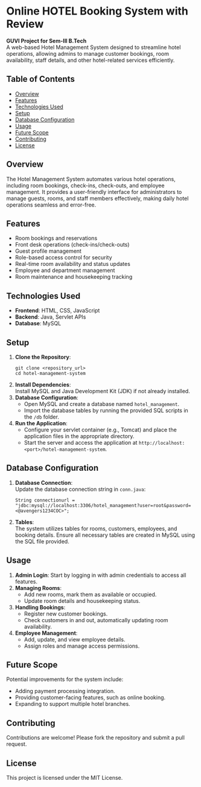 <!DOCTYPE html>
<html lang="en">
<head>
  <meta charset="UTF-8">
  <meta name="viewport" content="width=device-width, initial-scale=1.0">
</head>
<body>

<h1>Online HOTEL Booking System with Review</h1>

<p><strong>GUVI Project for Sem-III B.Tech</strong><br>
A web-based Hotel Management System designed to streamline hotel operations, allowing admins to manage customer bookings, room availability, staff details, and other hotel-related services efficiently.</p>

<h2>Table of Contents</h2>
<ul>
  <li><a href="#overview">Overview</a></li>
  <li><a href="#features">Features</a></li>
  <li><a href="#technologies-used">Technologies Used</a></li>
  <li><a href="#setup">Setup</a></li>
  <li><a href="#database-configuration">Database Configuration</a></li>
  <li><a href="#usage">Usage</a></li>
  <li><a href="#future-scope">Future Scope</a></li>
  <li><a href="#contributing">Contributing</a></li>
  <li><a href="#license">License</a></li>
</ul>

<h2 id="overview">Overview</h2>
<p>The Hotel Management System automates various hotel operations, including room bookings, check-ins, check-outs, and employee management. It provides a user-friendly interface for administrators to manage guests, rooms, and staff members effectively, making daily hotel operations seamless and error-free.</p>

<h2 id="features">Features</h2>
<ul>
  <li>Room bookings and reservations</li>
  <li>Front desk operations (check-ins/check-outs)</li>
  <li>Guest profile management</li>
  <li>Role-based access control for security</li>
  <li>Real-time room availability and status updates</li>
  <li>Employee and department management</li>
  <li>Room maintenance and housekeeping tracking</li>
</ul>

<h2 id="technologies-used">Technologies Used</h2>
<ul>
  <li><strong>Frontend</strong>: HTML, CSS, JavaScript</li>
  <li><strong>Backend</strong>: Java, Servlet APIs</li>
  <li><strong>Database</strong>: MySQL</li>
</ul>

<h2 id="setup">Setup</h2>
<ol>
  <li><strong>Clone the Repository</strong>:
    <pre><code>git clone &lt;repository_url&gt;
cd hotel-management-system
</code></pre>
  </li>

  <li><strong>Install Dependencies</strong>:<br>
    Install MySQL and Java Development Kit (JDK) if not already installed.
  </li>

  <li><strong>Database Configuration</strong>:
    <ul>
      <li>Open MySQL and create a database named <code>hotel_management</code>.</li>
      <li>Import the database tables by running the provided SQL scripts in the <code>/db</code> folder.</li>
    </ul>
  </li>

  <li><strong>Run the Application</strong>:
    <ul>
      <li>Configure your servlet container (e.g., Tomcat) and place the application files in the appropriate directory.</li>
      <li>Start the server and access the application at <code>http://localhost:&lt;port&gt;/hotel-management-system</code>.</li>
    </ul>
  </li>
</ol>

<h2 id="database-configuration">Database Configuration</h2>
<ol>
  <li><strong>Database Connection</strong>:<br>
    Update the database connection string in <code>conn.java</code>:
    <pre><code>String connectionurl = "jdbc:mysql://localhost:3306/hotel_management?user=root&password=&lt;@avengers1234COC&gt;";
</code></pre>
  </li>

  <li><strong>Tables</strong>:<br>
    The system utilizes tables for rooms, customers, employees, and booking details. Ensure all necessary tables are created in MySQL using the SQL file provided.
  </li>
</ol>

<h2 id="usage">Usage</h2>
<ol>
  <li><strong>Admin Login</strong>: Start by logging in with admin credentials to access all features.</li>
  
  <li><strong>Managing Rooms</strong>:
    <ul>
      <li>Add new rooms, mark them as available or occupied.</li>
      <li>Update room details and housekeeping status.</li>
    </ul>
  </li>

  <li><strong>Handling Bookings</strong>:
    <ul>
      <li>Register new customer bookings.</li>
      <li>Check customers in and out, automatically updating room availability.</li>
    </ul>
  </li>

  <li><strong>Employee Management</strong>:
    <ul>
      <li>Add, update, and view employee details.</li>
      <li>Assign roles and manage access permissions.</li>
    </ul>
  </li>
</ol>

<h2 id="future-scope">Future Scope</h2>
<p>Potential improvements for the system include:</p>
<ul>
  <li>Adding payment processing integration.</li>
  <li>Providing customer-facing features, such as online booking.</li>
  <li>Expanding to support multiple hotel branches.</li>
</ul>

<h2 id="contributing">Contributing</h2>
<p>Contributions are welcome! Please fork the repository and submit a pull request.</p>

<h2 id="license">License</h2>
<p>This project is licensed under the MIT License.</p>

</body>
</html>
